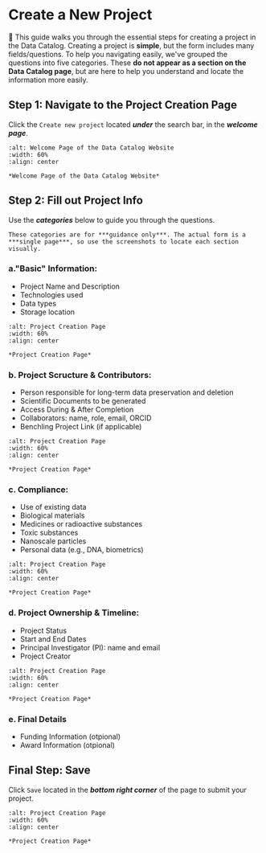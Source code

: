 #  Create a New Project

🎯 This guide walks you through the essential steps for creating a project in the Data Catalog. 
Creating a project is **simple**, but the form includes many fields/questions. To help you navigating easily, we've grouped the questions into five categories. These **do not appear as a section on the Data Catalog page**, but are here to help you understand and locate the information more easily.

## Step 1: Navigate to the Project Creation Page
Click the `Create new project` located ***under*** the search bar, in the ***welcome page***.


```{figure} ../../_static/images/create_new_project.png
:alt: Welcome Page of the Data Catalog Website
:width: 60%
:align: center

*Welcome Page of the Data Catalog Website*

```


## Step 2: Fill out Project Info

Use the ***categories*** below to guide you through the questions.

```{tip} 
These categories are for ***guidance only***. The actual form is a ***single page***, so use the screenshots to locate each section visually.
```

### a."Basic" Information:
* Project Name and Description
* Technologies used
* Data types
* Storage location


```{figure} ../../_static/images/basic_project_info_view.png
:alt: Project Creation Page
:width: 60%
:align: center

*Project Creation Page*

```


### b. Project Scructure & Contributors:
* Person responsible for long-term data preservation and deletion
* Scientific Documents to be generated
* Access During & After Completion
* Collaborators: name, role, email, ORCID
* Benchling Project Link (if applicable)


```{figure} ../../_static/images/project_structure_ques.png
:alt: Project Creation Page
:width: 60%
:align: center

*Project Creation Page*

```


### c. Compliance:
* Use of existing data
* Biological materials
* Medicines or radioactive substances
* Toxic substances
* Nanoscale particles
* Personal data (e.g., DNA, biometrics)


```{figure} ../../_static/images/project_compliance_ques.png
:alt: Project Creation Page
:width: 60%
:align: center

*Project Creation Page*

```


### d. Project Ownership & Timeline:
* Project Status
* Start and End Dates 
* Principal Investigator (PI): name and email
* Project Creator


```{figure} ../../_static/images/project_ownership_ques.png
:alt: Project Creation Page
:width: 60%
:align: center

*Project Creation Page*

```

### e. Final Details
* Funding Information (otpional)
* Award Information   (otpional)


## Final Step: Save
Click `Save` located in the ***bottom right corner*** of the page to submit your project. 


```{figure} ../../_static/images/project_save_button.png
:alt: Project Creation Page
:width: 60%
:align: center

*Project Creation Page*

```
